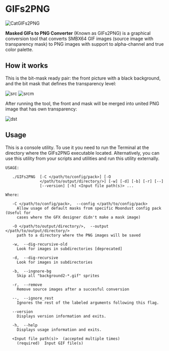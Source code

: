 # GIFs2PNG

![CatGIFs2PNG](screenshots/Tools/console/cat_gif2png_128.png)

**Masked GIFs to PNG Converter** (Known as GIFs2PNG) is a graphical conversion tool that converts SMBX64 GIF images 
(source image with transparency mask) to PNG images with support to alpha-channel and true color palette. 

## How it works
This is the bit-mask ready pair: the front picture with a black background, and the bit mask that defines the 
transparency level:

![src](screenshots/Tools/console/GIFs2PNG/example_src1.gif) ![srcm](screenshots/Tools/console/GIFs2PNG/example_src1m.gif)

After running the tool, the front and mask will be merged into united PNG image that has own transparency: 

![dst](screenshots/Tools/console/GIFs2PNG/example_dst1.png)

## Usage

This is a console utility. To use it you need to run the Terminal at the directory where the GIFs2PNG executable
located. Alternatively, you can use this utility from your scripts and utilities and run this utility externally.
```
USAGE:

   ./GIFs2PNG  [-C </path/to/config/pack>] [-O
               </path/to/output/directory/>] [-w] [-d] [-b] [-r] [--]
               [--version] [-h] <Input file path(s)> ...

Where: 

   -C </path/to/config/pack>,  --config </path/to/config/pack>
     Allow usage of default masks from specific Moondust config pack (Useful for
     cases where the GFX designer didn't make a mask image)

   -O </path/to/output/directory/>,  --output </path/to/output/directory/>
     path to a directory where the PNG images will be saved

   -w,  --dig-recursive-old
     Look for images in subdirectories [deprecated]

   -d,  --dig-recursive
     Look for images in subdirectories

   -b,  --ingnore-bg
     Skip all "background2-*.gif" sprites

   -r,  --remove
     Remove source images after a succesful conversion

   --,  --ignore_rest
     Ignores the rest of the labeled arguments following this flag.

   --version
     Displays version information and exits.

   -h,  --help
     Displays usage information and exits.

   <Input file path(s)>  (accepted multiple times)
     (required)  Input GIF file(s)
```
